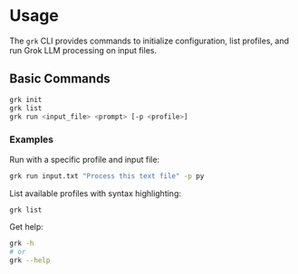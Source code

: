 # Usage

The `grk` CLI provides commands to initialize configuration, list profiles, and run Grok LLM processing on input files.

## Basic Commands

```bash
grk init
grk list
grk run <input_file> <prompt> [-p <profile>]
```

### Examples

Run with a specific profile and input file:

```bash
grk run input.txt "Process this text file" -p py
```

List available profiles with syntax highlighting:

```bash
grk list
```

Get help:

```bash
grk -h
# or
grk --help
```
